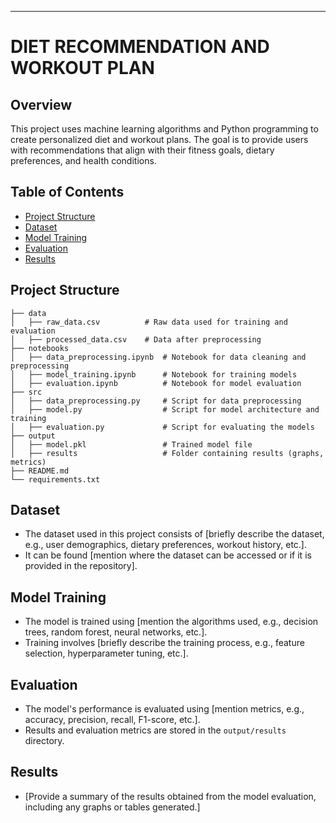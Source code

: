 

---

# DIET RECOMMENDATION AND WORKOUT PLAN

## Overview
This project uses machine learning algorithms and Python programming to create personalized diet and workout plans. The goal is to provide users with recommendations that align with their fitness goals, dietary preferences, and health conditions.

## Table of Contents
- [Project Structure](#project-structure)
- [Dataset](#dataset)
- [Model Training](#model-training)
- [Evaluation](#evaluation)
- [Results](#results)


## Project Structure
```
├── data
│   ├── raw_data.csv          # Raw data used for training and evaluation
│   ├── processed_data.csv    # Data after preprocessing
├── notebooks
│   ├── data_preprocessing.ipynb  # Notebook for data cleaning and preprocessing
│   ├── model_training.ipynb      # Notebook for training models
│   ├── evaluation.ipynb          # Notebook for model evaluation
├── src
│   ├── data_preprocessing.py     # Script for data preprocessing
│   ├── model.py                  # Script for model architecture and training
│   ├── evaluation.py             # Script for evaluating the models
├── output
│   ├── model.pkl                 # Trained model file
│   ├── results                   # Folder containing results (graphs, metrics)
├── README.md
└── requirements.txt
```


## Dataset

- The dataset used in this project consists of [briefly describe the dataset, e.g., user demographics, dietary preferences, workout history, etc.].
- It can be found [mention where the dataset can be accessed or if it is provided in the repository].

## Model Training

- The model is trained using [mention the algorithms used, e.g., decision trees, random forest, neural networks, etc.].
- Training involves [briefly describe the training process, e.g., feature selection, hyperparameter tuning, etc.].

## Evaluation

- The model's performance is evaluated using [mention metrics, e.g., accuracy, precision, recall, F1-score, etc.].
- Results and evaluation metrics are stored in the `output/results` directory.

## Results

- [Provide a summary of the results obtained from the model evaluation, including any graphs or tables generated.]



